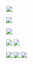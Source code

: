 
![](https://file.garden/Zlc_rlwZaj3gLlZ-/Untitled63_20240604122822.png)


![](https://file.garden/Zlc_rlwZaj3gLlZ-/Untitled62_20240604120420.png)



![](https://file.garden/Zlc_rlwZaj3gLlZ-/Untitled64_20240604141648.png)

![](https://file.garden/Zlc_rlwZaj3gLlZ-/Untitled63_20240605005247.png)
![](https://file.garden/Zlc_rlwZaj3gLlZ-/Untitled65_20240605010342.png)

![](https://file.garden/Zlc_rlwZaj3gLlZ-/Untitled74_20240607152947.png)
![](https://file.garden/Zlc_rlwZaj3gLlZ-/Untitled73.png)
![](https://file.garden/Zlc_rlwZaj3gLlZ-/Untitled74_20240607153156.png)
